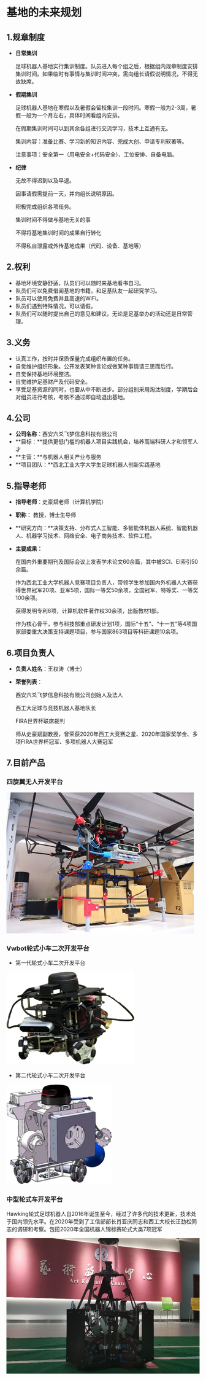 # 基地的未来规划

## 1.规章制度

+ **日常集训**

  足球机器人基地实行集训制度。队员进入每个组之后，根据组内规章制度安排集训时间。如果临时有事情与集训时间冲突，需向组长请假说明情况，不得无故缺席。

+ **假期集训**

  足球机器人基地在寒假以及暑假会留校集训一段时间。寒假一般为2-3周，暑假一般为一个月左右，具体时间看组内安排。

  在假期集训时间可以到其余各组进行交流学习，技术上互通有无。

  集训内容：准备比赛、学习新的知识内容、完成大创、申请专利软著等。

  注意事项：安全第一（用电安全+代码安全）、工位安排、自备电脑。

+ **纪律**

  无故不得迟到以及早退。

  因事请假需提前一天，并向组长说明原因。

  积极完成组织各项任务。

  集训时间不得做与基地无关的事

  不得将基地集训时间的成果自行转化

  不得私自泄露或外传基地成果（代码、设备、基地等）

## 2.权利

+ 基地环境安静舒适，队员们可以随时来基地看书自习。
+ 队员们可以免费借阅基地的书籍，和足基队友一起研究学习。
+ 队员可以使用免费并且高速的WiFi。
+ 队员们遇到特殊情况，可以请假。
+ 队员们可以随时提出自己的意见和建议。无论是足基举办的活动还是日常管理。

## 3.义务

+ 认真工作，按时并保质保量完成组织布置的任务。
+ 自觉维护组织形象。公开发表某种言论或做某种事情请三思而后行。
+ 自觉保持基地环境整洁。
+ 自觉维护足基财产及代码安全。
+ 享受足基资源的同时，也要从中不断进步。部分组别采用淘汰制度，学期后会对组员进行考核，考核不通过即自动退出基地。

## 4.公司

+ **公司名称**：西安六爻飞梦信息科技有限公司
+ **目标：**提供更低门槛的机器人项目实践机会，培养高端科研人才和领军人才
+ **主营：**与机器人相关产业与服务
+ **项目团队：**西北工业大学大学生足球机器人创新实践基地

## 5.指导老师

+ **指导老师**：史豪斌老师（计算机学院）

+ **职称：** 教授，博士生导师

+ **研究方向：**决策支持、分布式人工智能、多智能体机器人系统、智能机器人、机器学习技术、网络安全、电子商务技术、软件工程。

+ **主要成果：**

  在国内外重要期刊及国际会议上发表学术论文60余篇，其中被SCI、EI索引50余篇。

  作为西北工业大学机器人竞赛项目负责人，带领学生参加国内外机器人大赛获得世界冠军20项、亚军5项，国际一等奖50余项，全国冠军、特等奖、一等奖100余项。

  获得发明专利6项，计算机软件著作权30余项，出版教材1部。

  作为核心骨干，参与科技部重点研发计划1项，国际“十五”、“十一五”等4项国家部委重大决策支持课题项目，参与国家863项目等科研课题10余项。

## 6.项目负责人

+ **负责人姓名**：王权涛（博士）

+ **荣誉列表**：

  西安六爻飞梦信息科技有限公司创始人及法人

  西工大足球与竞技机器人基地队长

  FIRA世界杯联席裁判

  师从史豪斌副教授，曾荣获2020年西工大竞赛之星、2020年国家奖学金、多项FIRA世界杯冠军、多项机器人大赛冠军

## 7.目前产品

### 四旋翼无人开发平台

![四旋翼](../resource/aboutus/air.jpg)

### Vwbot轮式小车二次开发平台

+ 第一代轮式小车二次开发平台

![vwbot-1](../resource/aboutus/vwbot-1.png)

+ 第二代轮式小车二次开发平台

![vwbot-2](../resource/aboutus/vwbot-2.png)

### 中型轮式车开发平台

Hawking轮式足球机器人自2016年诞生至今，经过了许多代的技术更新，技术处于国内领先水平。在2020年受到了工信部部长肖亚庆同志和西工大校长汪劲松同志的调研和考察。包揽2020年全国机器人锦标赛轮式大类7项冠军

![hawking](../resource/aboutus/hawking.jpg)